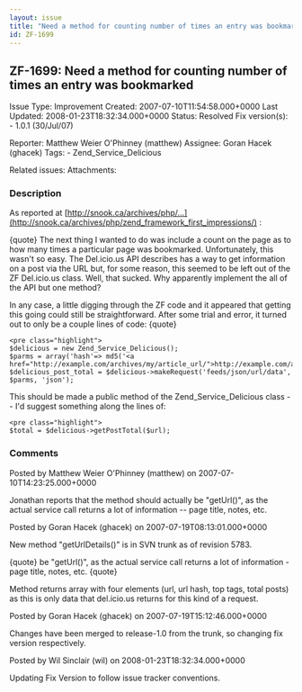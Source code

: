 ```yaml
---
layout: issue
title: "Need a method for counting number of times an entry was bookmarked"
id: ZF-1699
---
```


ZF-1699: Need a method for counting number of times an entry was bookmarked
---------------------------------------------------------------------------

 Issue Type: Improvement Created: 2007-07-10T11:54:58.000+0000 Last Updated: 2008-01-23T18:32:34.000+0000 Status: Resolved Fix version(s): - 1.0.1 (30/Jul/07)
 
 Reporter:  Matthew Weier O'Phinney (matthew)  Assignee:  Goran Hacek (ghacek)  Tags: - Zend\_Service\_Delicious
 
 Related issues: 
 Attachments: 
### Description

As reported at [http://snook.ca/archives/php/…](http://snook.ca/archives/php/zend_framework_first_impressions/) :

{quote} The next thing I wanted to do was include a count on the page as to how many times a particular page was bookmarked. Unfortunately, this wasn't so easy. The Del.icio.us API describes has a way to get information on a post via the URL but, for some reason, this seemed to be left out of the ZF Del.icio.us class. Well, that sucked. Why apparently implement the all of the API but one method?

In any case, a little digging through the ZF code and it appeared that getting this going could still be straightforward. After some trial and error, it turned out to only be a couple lines of code: {quote}

 
    <pre class="highlight">
    $delicious = new Zend_Service_Delicious();
    $parms = array('hash'=> md5('<a href="http://example.com/archives/my/article_url/">http://example.com/archives/my/article_url/</a>'));
    $delicious_post_total = $delicious->makeRequest('feeds/json/url/data', $parms, 'json'); 


This should be made a public method of the Zend\_Service\_Delicious class -- I'd suggest something along the lines of:

 
    <pre class="highlight">
    $total = $delicious->getPostTotal($url);


 

 

### Comments

Posted by Matthew Weier O'Phinney (matthew) on 2007-07-10T14:23:25.000+0000

Jonathan reports that the method should actually be "getUrl()", as the actual service call returns a lot of information -- page title, notes, etc.

 

 

Posted by Goran Hacek (ghacek) on 2007-07-19T08:13:01.000+0000

New method "getUrlDetails()" is in SVN trunk as of revision 5783.

{quote} be "getUrl()", as the actual service call returns a lot of information - page title, notes, etc. {quote}

Method returns array with four elements (url, url hash, top tags, total posts) as this is only data that del.icio.us returns for this kind of a request.

 

 

Posted by Goran Hacek (ghacek) on 2007-07-19T15:12:46.000+0000

Changes have been merged to release-1.0 from the trunk, so changing fix version respectively.

 

 

Posted by Wil Sinclair (wil) on 2008-01-23T18:32:34.000+0000

Updating Fix Version to follow issue tracker conventions.

 

 
